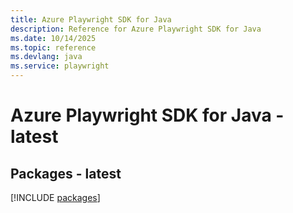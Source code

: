 ```yaml
---
title: Azure Playwright SDK for Java
description: Reference for Azure Playwright SDK for Java
ms.date: 10/14/2025
ms.topic: reference
ms.devlang: java
ms.service: playwright
---
```

# Azure Playwright SDK for Java - latest
## Packages - latest
[!INCLUDE [packages](playwright-index.md)]